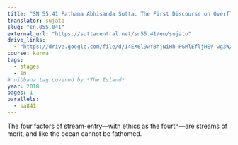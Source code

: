 ```yaml
---
title: "SN 55.41 Paṭhama Abhisanda Sutta: The First Discourse on Overflowing Merit"
translator: sujato
slug: "sn.055.041"
external_url: "https://suttacentral.net/sn55.41/en/sujato"
drive_links:
  - "https://drive.google.com/file/d/14EX6l9wYBhjNiHh-PGMlEfljHEV-wg3W/view?usp=drivesdk"
course: karma
tags:
  - stages
  - sn
# nibbana tag covered by *The Island*
year: 2018
pages: 1
parallels:
  - sa841
---
```


The four factors of stream-entry—with ethics as the fourth—are streams of merit, and like the ocean cannot be fathomed.
